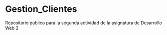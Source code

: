 # Gestion_Clientes
Repositorio publico para la segunda actividad de la asignatura de Desarrollo Web 2
